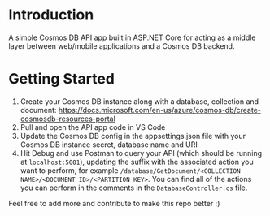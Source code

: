 # Introduction 
A simple Cosmos DB API app built in ASP.NET Core for acting as a middle layer between web/mobile applications and a Cosmos DB backend.

# Getting Started
1. Create your Cosmos DB instance along with a database, collection and document: https://docs.microsoft.com/en-us/azure/cosmos-db/create-cosmosdb-resources-portal
2. Pull and open the API app code in VS Code
3. Update the Cosmos DB config in the appsettings.json file with your Cosmos DB instance secret, database name and URI
4. Hit Debug and use Postman to query your API (which should be running at `localhost:5001`), updating the suffix with the associated action you want to perform, for example `/database/GetDocument/<COLLECTION NAME>/<DOCUMENT ID>/<PARTITION KEY>`. You can find all of the actions you can perform in the comments in the `DatabaseController.cs` file.

Feel free to add more and contribute to make this repo better :)
